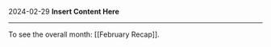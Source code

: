 2024-02-29
__Insert Content Here__
_______________________
To see the overall month: [[February Recap]].